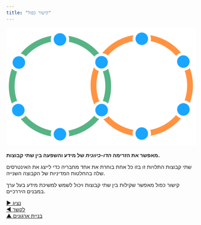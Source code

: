 ```yaml
---
title: "קישור כפול"
---
```



![right,fit](img/structural-patterns/double-link.png)

**מאפשר את הזרימה *הדו-כיוונית* של מידע והשפעה בין שתי קבוצות.**

שתי קבוצות התלויות זו בזו כל אחת בוחרת את אחד מחבריה כדי לייצג את האינטרסים שלה בהחלטות המדיניות של הקבוצה השנייה.

קישור כפול מאפשר שקילות בין שתי קבוצות ויכול לשמש למשיכת מידע בעל ערך במבנים היררכיים.

[&#9654; נציג](representative.html)<br/>[&#9664; לקשר](linking.html)<br/>[&#9650; בניית ארגונים](building-organizations.html)

